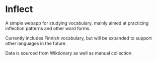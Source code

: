 # Inflect

A simple webapp for studying vocabulary, mainly aimed at practicing inflection patterns and other word forms.

Currently includes Finnish vocabulary, but will be expanded to support other languages in the future.

Data is sourced from Wiktionary as well as manual collection.
